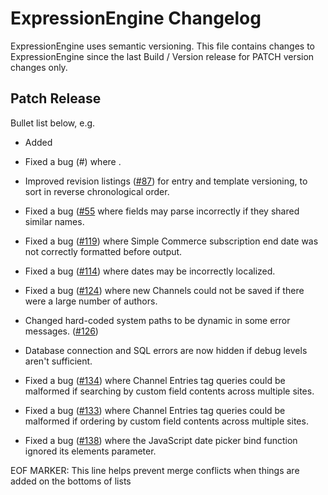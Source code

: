 # ExpressionEngine Changelog

ExpressionEngine uses semantic versioning. This file contains changes to ExpressionEngine since the last Build / Version release for PATCH version changes only.

## Patch Release

Bullet list below, e.g.
   - Added <new feature>
   - Fixed a bug (#<linked issue number>) where <bug behavior>.

- Improved revision listings ([\#87](https://github.com/ExpressionEngine/ExpressionEngine/pull/87)) for entry and template versioning, to sort in reverse chronological order.
- Fixed a bug ([\#55](https://github.com/ExpressionEngine/ExpressionEngine/issues/55) where fields may parse incorrectly if they shared similar names.
- Fixed a bug ([\#119](https://github.com/ExpressionEngine/ExpressionEngine/issues/119)) where Simple Commerce subscription end date was not correctly formatted before output.
- Fixed a bug ([\#114](https://github.com/ExpressionEngine/ExpressionEngine/issues/114)) where dates may be incorrectly localized.
- Fixed a bug ([\#124](https://github.com/ExpressionEngine/ExpressionEngine/issues/124)) where new Channels could not be saved if there were a large number of authors.
- Changed hard-coded system paths to be dynamic in some error messages. ([\#126](https://github.com/ExpressionEngine/ExpressionEngine/pull/126))
- Database connection and SQL errors are now hidden if debug levels aren't sufficient.
- Fixed a bug ([\#134](https://github.com/ExpressionEngine/ExpressionEngine/issues/134)) where Channel Entries tag queries could be malformed if searching by custom field contents across multiple sites.
- Fixed a bug ([\#133](https://github.com/ExpressionEngine/ExpressionEngine/issues/133)) where Channel Entries tag queries could be malformed if ordering by custom field contents across multiple sites.
- Fixed a bug ([\#138](https://github.com/ExpressionEngine/ExpressionEngine/issues/138)) where the JavaScript date picker bind function ignored its elements parameter.

EOF MARKER: This line helps prevent merge conflicts when things are
added on the bottoms of lists
